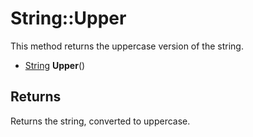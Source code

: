 # String::Upper #
This method returns the uppercase version of the string.

- [String](String.md) **Upper**()

## Returns ##
Returns the string, converted to uppercase.